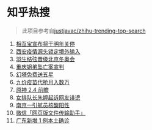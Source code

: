 # 知乎热搜

> 此项目参考自[justjavac/zhihu-trending-top-search](https://github.com/justjavac/zhihu-trending-top-search/blob/main/utils.ts)

<!-- BEGIN -->
  <!-- 最后更新时间:Tue Dec 28 2021 12:18:36 GMT+0000 (Coordinated Universal Time) -->
  1. [相互宝宣布将于明年关停](https://www.zhihu.com/search?q=相互宝)
1. [西安疫情源头锁定境外输入](https://www.zhihu.com/search?q=西安疫情)
1. [羽生结弦晋级北京冬奥会](https://www.zhihu.com/search?q=羽生结弦)
1. [重庆姐弟坠亡案宣判](https://www.zhihu.com/search?q=重庆姐弟坠亡案)
1. [幻塔免费送五星](https://www.zhihu.com/search?q=幻塔)
1. [九价疫苗代抢月入数万](https://www.zhihu.com/search?q=九价代抢)
1. [原神 2.4 前瞻](https://www.zhihu.com/search?q=原神)
1. [女排队长朱婷起诉网友诽谤](https://www.zhihu.com/search?q=朱婷)
1. [南京一引航员核酸阳性](https://www.zhihu.com/search?q=南京疫情)
1. [微信「网页版文件传输助手」](https://www.zhihu.com/search?q=微信网页版文件传输)
1. [广东新增 1 例本土确诊](https://www.zhihu.com/search?q=广东疫情)
  <!-- END -->
